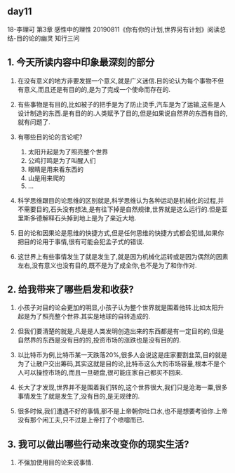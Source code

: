 ## day11

18-李理可
第3章 感性中的理性
20190811《你有你的计划,世界另有计划》阅读总结-目的论的幽灵
知行三问

## 1. 今天所读内容中印象最深刻的部分

1. 在没有意义的地方非要发掘一个意义,就是广义迷信.目的论认为每个事物不但有意义,而且还是有目的的,是为了完成一个使命而存在的.

2. 有些事物是有目的,比如被子的把手是为了防止烫手,汽车是为了运输,这些是人设计制造的东西.是有目的的.人类赋予了目的,但是如果说自然界的东西有目的,就有问题了.

3. 有哪些目的论的言论呢?
	1. 太阳升起是为了照亮整个世界
	2. 公鸡打鸣是为了叫醒人们
	3. 眼睛是用来看东西的
	4. 山是用来爬的
	5. ...

4. 科学思维跟目的论思维的区别就是,科学思维认为各种运动是机械化的过程,并不需要目的,石头没有想法,是有往下掉是自然规律,世界就是这么运行的.但是亚里斯多德解释石头掉到地上是为了亲近大地.

5. 目的论和因果论是思维的快捷方式,但是任何思维的快捷方式都会犯错,如果你把目的论用于事情,很有可能会犯孟子式的错误.

6. 这世界上有些事情发生了就是发生了,就是因为机械化运转或是因为偶然的因素左右,没有意义也没有目的,既不是为了成全你,也不是为了和你作对.

## 2. 给我带来了哪些启发和收获?

1. 小孩子对目的论会更加的明显,小孩子认为整个世界就是围着他转.比如太阳升起是为了照亮整个世界.其实是地球的自转造成的.

2. 但我们要清楚的就是,凡是是人类发明创造出来的东西都是有一定目的的,但是自然界的东西是没有目的的,投资市场的涨跌也是没有目的的.

3. 以比特币为例,比特币某一天跌落20%,很多人会说这是庄家要割韭菜,目的就是为了让散户交出筹码,其实这就是目的论,比特币这么大的市场容量,根本不是个人可以操控市场的,而且一旦砸盘,很可能庄家自己都买不回来.

4. 长大了才发现,世界并不是围着我们转的,这个世界很大,我们只是沧海一粟,很多事情发生了就是发生了,没有目的,是无规律的.

5. 很多时候,我们遭遇不好的事情,那不是上帝朝你吐口水,也不是想要考验你.上帝没有那个闲工夫,只不过是上帝打了个喷嚏而已.


## 3. 我可以做出哪些行动来改变你的现实生活?

1. 不强加使用目的论来说事情.













